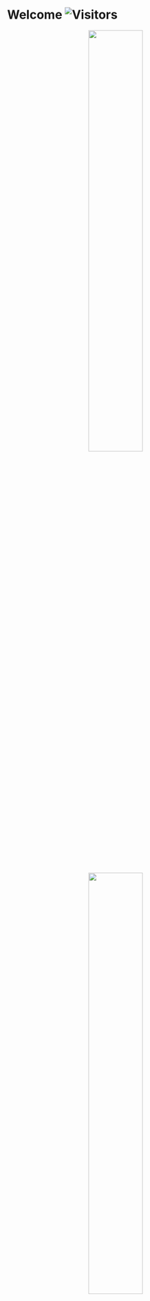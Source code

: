 # Welcome ![Visitors](https://visitor-badge.glitch.me/badge?page_id=graur) 

<p align="center">
  <img width="50%" src="https://github-readme-stats.vercel.app/api?username=graur&show_icons=true&theme=tokyonight" />
  <img width="50%" src="https://github-readme-streak-stats.herokuapp.com/?user=graur&theme=tokyonight" />
</p>
<!--
**Graur/graur** is a ✨ _special_ ✨ repository because its `README.md` (this file) appears on your GitHub profile.

Here are some ideas to get you started:

- 🔭 I’m currently working on ...
- 🌱 I’m currently learning ...
- 👯 I’m looking to collaborate on ...
- 🤔 I’m looking for help with ...
- 💬 Ask me about ...
- 📫 How to reach me: ...
- 😄 Pronouns: ...
- ⚡ Fun fact: ...
-->
